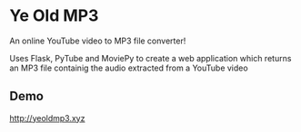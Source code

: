 # Ye Old MP3

An online YouTube video to MP3 file converter!

Uses Flask, PyTube and MoviePy to create a web application which returns an MP3 file containig the audio extracted from a YouTube video


## Demo

http://yeoldmp3.xyz

